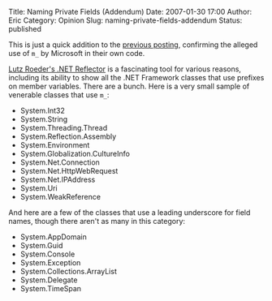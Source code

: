 Title: Naming Private Fields (Addendum)
Date: 2007-01-30 17:00
Author: Eric
Category: Opinion
Slug: naming-private-fields-addendum
Status: published

This is just a quick addition to the [previous
posting](http://esmithy.net/2007/01/10/naming-private-fields/),
confirming the alleged use of `m_` by Microsoft in their own
code.<!--more-->

[Lutz Roeder's .NET Reflector](http://www.aisto.com/roeder/dotnet/) is a
fascinating tool for various reasons, including its ability to show all
the .NET Framework classes that use prefixes on member variables. There
are a bunch. Here is a very small sample of venerable classes that use
`m_`:

-   System.Int32
-   System.String
-   System.Threading.Thread
-   System.Reflection.Assembly
-   System.Environment
-   System.Globalization.CultureInfo
-   System.Net.Connection
-   System.Net.HttpWebRequest
-   System.Net.IPAddress
-   System.Uri
-   System.WeakReference

And here are a few of the classes that use a leading underscore for
field names, though there aren't as many in this category:

-   System.AppDomain
-   System.Guid
-   System.Console
-   System.Exception
-   System.Collections.ArrayList
-   System.Delegate
-   System.TimeSpan

